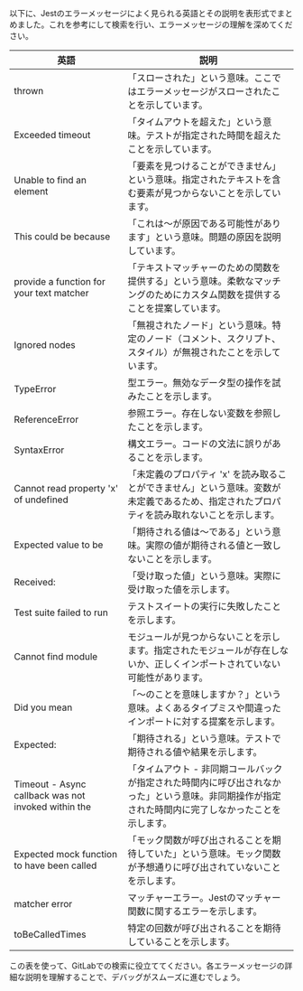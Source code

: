 以下に、Jestのエラーメッセージによく見られる英語とその説明を表形式でまとめました。これを参考にして検索を行い、エラーメッセージの理解を深めてください。

| 英語 | 説明 |
|------|------|
| thrown | 「スローされた」という意味。ここではエラーメッセージがスローされたことを示しています。 |
| Exceeded timeout | 「タイムアウトを超えた」という意味。テストが指定された時間を超えたことを示しています。 |
| Unable to find an element | 「要素を見つけることができません」という意味。指定されたテキストを含む要素が見つからないことを示しています。 |
| This could be because | 「これは〜が原因である可能性があります」という意味。問題の原因を説明しています。 |
| provide a function for your text matcher | 「テキストマッチャーのための関数を提供する」という意味。柔軟なマッチングのためにカスタム関数を提供することを提案しています。 |
| Ignored nodes | 「無視されたノード」という意味。特定のノード（コメント、スクリプト、スタイル）が無視されたことを示しています。 |
| TypeError | 型エラー。無効なデータ型の操作を試みたことを示します。 |
| ReferenceError | 参照エラー。存在しない変数を参照したことを示します。 |
| SyntaxError | 構文エラー。コードの文法に誤りがあることを示します。 |
| Cannot read property 'x' of undefined | 「未定義のプロパティ 'x' を読み取ることができません」という意味。変数が未定義であるため、指定されたプロパティを読み取れないことを示します。 |
| Expected value to be | 「期待される値は〜である」という意味。実際の値が期待される値と一致しないことを示します。 |
| Received: | 「受け取った値」という意味。実際に受け取った値を示します。 |
| Test suite failed to run | テストスイートの実行に失敗したことを示します。 |
| Cannot find module | モジュールが見つからないことを示します。指定されたモジュールが存在しないか、正しくインポートされていない可能性があります。 |
| Did you mean | 「〜のことを意味しますか？」という意味。よくあるタイプミスや間違ったインポートに対する提案を示します。 |
| Expected: | 「期待される」という意味。テストで期待される値や結果を示します。 |
| Timeout - Async callback was not invoked within the | 「タイムアウト - 非同期コールバックが指定された時間内に呼び出されなかった」という意味。非同期操作が指定された時間内に完了しなかったことを示します。 |
| Expected mock function to have been called | 「モック関数が呼び出されることを期待していた」という意味。モック関数が予想通りに呼び出されていないことを示します。 |
| matcher error | マッチャーエラー。Jestのマッチャー関数に関するエラーを示します。 |
| toBeCalledTimes | 特定の回数が呼び出されることを期待していることを示します。 |

この表を使って、GitLabでの検索に役立ててください。各エラーメッセージの詳細な説明を理解することで、デバッグがスムーズに進むでしょう。